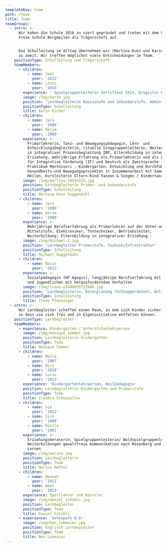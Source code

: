 ```yaml
---
templateKey: team
path: /team
title: Team
teamGroups:
  - intro: >-
      Wir haben die Schule 2016 zu viert gegründet und treten mit dem Verein
      Freie Schule Bergmeilen als Trägerschaft auf.


      Die Schulleitung im Alltag übernehmen wir (Martina Kunz und Karin Escher)
      zu zweit. Wir treffen möglichst viele Entscheidungen im Team.
    positionType: Schulleitung und Trägerschaft
    teamMembers:
      - children:
          - name: Jael
            year: '2012'
          - name: Louis
            year: '2015'
        experience: ' Spielgruppenleiterin Zertifikat SSLV, Drogistin HF mit mehrjähriger Erfahrung im praxisnahen Unterrichten von Berufsschülern (überbetriebliche Kurse Drogisten), Basisworkshop Original Play'
        image: /img/karin.jpg
        position: 'Lernbegleiterin Basisstufe und Sekundarstufe, Administration, Personal'
        positionType: Schulleitung
        title: Karin Escher
      - children:
          - name: Jara
            year: '2006'
          - name: Kerim
            year: '2008'
        experience: >-
          Primarlehrerin, Tanz- und Bewegungspädagogin, Lern- und
          Entwicklungsbegleiterin, rituelle Singgruppenleiterin, Weiterbildung
          in integrativer Prozessbegleitung IBP, Elternbildung in integrativer
          Erziehung, mehrjährige Erfahrung als Primarlehrerin und als Lehrperson
          für Integrative Förderung (IF) und Deutsch als Zweitsprache (DaZ).
          Praktikum Montessori - Kindergarten. Entwicklung und Durchführung von
          Gesundheits-und Bewegungsprojekten in Zusammenarbeit mit Samowar
          Meilen, Kursleiterin Eltern-Kind Tanzen & Singen / Kindertanzen.
        image: /img/martina-1024x575.jpg
        position: Lernbegleiterin Primar- und Sekundarstufe
        positionType: Schulleitung
        title: Martina Kunz Guggenbühl
      - children:
          - name: Jara
            year: '2006'
          - name: Kerim
            year: '2008'
        experience: >-
          Mehrjährige Berufserfahrung als Primarlehrer auf der Unter-und
          Mittelstufe, Elektroniker, Tontechniker, Betriebsleiter,
          Weiterbildung: Elternbildung in integrativer Erziehung
        image: /img/michael-2.jpg
        position: 'Lernbegleiter Primarstufe, Technik/Infrastruktur'
        positionType: Schulleitung
        title: Michael Guggenbühl
      - children:
          - name: Navin
            year: '2012'
        experience: >-
          Sozialpädagogin (HF Agogis), langjährige Berufserfahrung mit Kindern
          und Jugendlichen mit herausforderndem Verhalten
        image: /img/irene-e1448835722886.jpg
        position: 'Lernbegleiterin, Datenplanung (Schnupperdaten), Anlässe'
        positionType: Schulleitung
        title: Irene Pfenninger
  - intro: >-
      Wir Lernbegleiter schaffen einen Raum, in dem sich Kinder sicher fühlen,
      so dass sie sich frei und in Eigeninitiative entfalten können.
    positionType: Lernbegleiter
    teamMembers:
      - experience: Kindergarten-/ Unterstufenlehrperson
        image: /img/monique_sommer.jpg
        position: Lernbegleiterin Kindergarten
        positionType: Team
        title: Monique Sommer
      - children:
          - name: Maira
            year: '2007'
          - name: Miro
            year: '2010'
          - name: Lucie
            year: '2013'
        experience: 'Kindergartenlehrperson, Heilpädagogin'
        position: Lernbegleiterin Kindergarten und Primarstufe
        positionType: Team
        title: Claudia Scheiwiller
      - children:
          - name: Sia
            year: '2012'
          - name: Siro
            year: '1999'
          - name: Danilo
            year: '2001'
        experience: >-
          Erziehungsberaterin, Spielgruppenleiterin/ Waldspielgruppenleiterin,
          Weiterbildungen gewaltfreie Kommunikation nach Rosenberg und  natives
          Lernen
        image: /img/marina.jpg
        position: Lernbegleiterin
        positionType: Team
        title: Marina Maffei
      - children:
          - name: Manoah
            year: '2011'
          - name: Amon
            year: '2013'
        experience: Sportlehrer und Künstler
        image: /img/daniel_schibli.jpg
        position: Lernbegleiter
        positionType: Team
        title: Daniel Schibli
      - experience: 'Osteopath D.O:'
        image: /img/ben_lobmaier.jpg
        position: Englisch Lernbegleiter
        positionType: Team
        title: Ben Lobmaier
---
```


